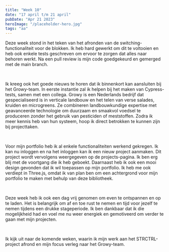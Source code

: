```yaml
---
title: "Week 10"
date: "17 april t/m 21 april"
pubDate: "Apr 21 2023"
heroImage: "/placeholder-hero.jpg"
tags: "aa"
---
```


Deze week stond in het teken van het afronden van de switching-functionaliteit voor de blokken. Ik heb hard gewerkt om dit te voltooien en heb ook enkele tests geschreven om ervoor te zorgen dat alles naar behoren werkt. Na een pull review is mijn code goedgekeurd en gemerged met de main branch.

&nbsp;

Ik kreeg ook het goede nieuws te horen dat ik binnenkort kan aansluiten bij het Growy-team. In eerste instantie zal ik helpen bij het maken van Cypress-tests, samen met een collega. Growy is een Nederlands bedrijf dat gespecialiseerd is in verticale landbouw en het telen van verse salades, kruiden en microgreens. Ze combineren landbouwkundige expertise met geavanceerde technologie om duurzaam en smaakvol voedsel te produceren zonder het gebruik van pesticiden of meststoffen. Zodra ik meer kennis heb van hun systeem, hoop ik direct betrokken te kunnen zijn bij projecttaken.

&nbsp;

Voor mijn portfolio heb ik al enkele functionaliteiten werkend gekregen. Ik kan nu inloggen en na het inloggen kan ik een nieuw project aanmaken. Dit project wordt vervolgens weergegeven op de projects-pagina. Ik ben erg blij met de voortgang die ik heb geboekt. Daarnaast heb ik ook een mooi design gevonden dat ik wil toepassen op mijn portfolio. Ik heb me ook verdiept in Three.js, omdat ik van plan ben om een achtergrond voor mijn portfolio te maken met behulp van deze bibliotheek.

&nbsp;

Deze week heb ik ook een dag vrij genomen om even te ontspannen en op te laden. Het is belangrijk om af en toe rust te nemen en tijd voor jezelf te nemen tijdens een drukke stageperiode. Ik ben dankbaar dat ik die mogelijkheid had en voel me nu weer energiek en gemotiveerd om verder te gaan met mijn projecten.

&nbsp;

Ik kijk uit naar de komende weken, waarin ik mijn werk aan het STRCTRL-project afrond en mijn focus verleg naar het Growy-team.
